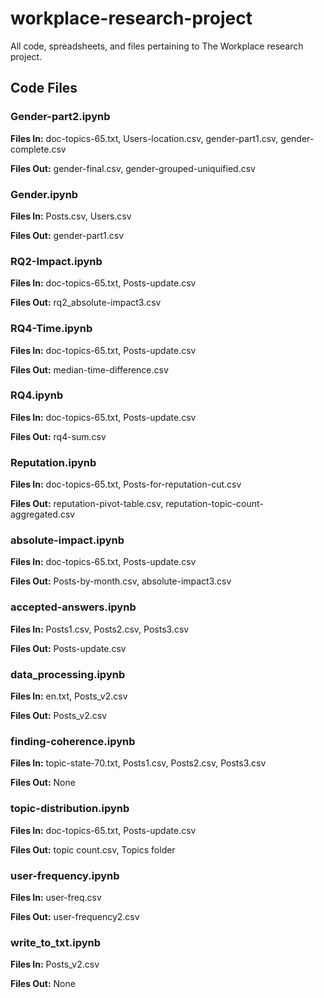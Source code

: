 # workplace-research-project
All code, spreadsheets, and files pertaining to The Workplace research project.

## Code Files

### Gender-part2.ipynb

**Files In:** doc-topics-65.txt, Users-location.csv, gender-part1.csv, gender-complete.csv

**Files Out:** gender-final.csv, gender-grouped-uniquified.csv

### Gender.ipynb

**Files In:** Posts.csv, Users.csv

**Files Out:** gender-part1.csv

### RQ2-Impact.ipynb

**Files In:** doc-topics-65.txt, Posts-update.csv

**Files Out:** rq2_absolute-impact3.csv

### RQ4-Time.ipynb

**Files In:** doc-topics-65.txt, Posts-update.csv

**Files Out:** median-time-difference.csv

### RQ4.ipynb

**Files In:** doc-topics-65.txt, Posts-update.csv

**Files Out:** rq4-sum.csv

### Reputation.ipynb

**Files In:** doc-topics-65.txt, Posts-for-reputation-cut.csv

**Files Out:** reputation-pivot-table.csv, reputation-topic-count-aggregated.csv

### absolute-impact.ipynb

**Files In:** doc-topics-65.txt, Posts-update.csv

**Files Out:** Posts-by-month.csv, absolute-impact3.csv

### accepted-answers.ipynb

**Files In:** Posts1.csv, Posts2.csv, Posts3.csv

**Files Out:** Posts-update.csv

### data_processing.ipynb

**Files In:** en.txt, Posts_v2.csv

**Files Out:** Posts_v2.csv

### finding-coherence.ipynb

**Files In:** topic-state-70.txt, Posts1.csv, Posts2.csv, Posts3.csv

**Files Out:** None

### topic-distribution.ipynb

**Files In:** doc-topics-65.txt, Posts-update.csv

**Files Out:** topic count.csv, Topics folder

### user-frequency.ipynb

**Files In:** user-freq.csv

**Files Out:** user-frequency2.csv

### write_to_txt.ipynb

**Files In:** Posts_v2.csv

**Files Out:** None

